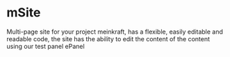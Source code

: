 # mSite
Multi-page site for your project meinkraft, has a flexible, easily editable and readable code, the site has the ability to edit the content of the content using our test panel ePanel
